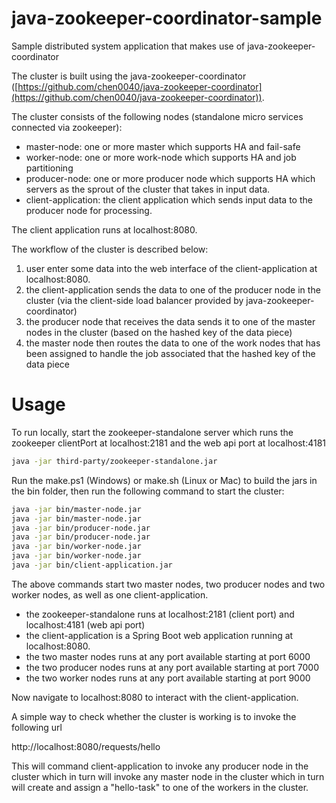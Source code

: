 # java-zookeeper-coordinator-sample

Sample distributed system application that makes use of java-zookeeper-coordinator

The cluster is built using the java-zookeeper-coordinator ([https://github.com/chen0040/java-zookeeper-coordinator](https://github.com/chen0040/java-zookeeper-coordinator)).
 
The cluster consists of the following nodes (standalone micro services connected via zookeeper):

* master-node: one or more master which supports HA and fail-safe
* worker-node: one or more work-node which supports HA and job partitioning
* producer-node: one or more producer node which supports HA which servers as the sprout of the cluster that takes in input data.
* client-application: the client application which sends input data to the producer node for processing.

The client application runs at localhost:8080. 

The workflow of the cluster is described below:

1. user enter some data into the web interface of the client-application at localhost:8080. 
2. the client-application sends the data to one of the producer node in the cluster (via the client-side load balancer provided by java-zookeeper-coordinator)
3. the producer node that receives the data sends it to one of the master nodes in the cluster (based on the hashed key of the data piece)
4. the master node then routes the data to one of the work nodes that has been assigned to handle the job associated that the hashed key of the data piece

# Usage

To run locally, start the zookeeper-standalone server which runs the zookeeper clientPort at localhost:2181 and the web api port at localhost:4181

```bash
java -jar third-party/zookeeper-standalone.jar
```

Run the make.ps1 (Windows) or make.sh (Linux or Mac) to build the jars in the bin folder, then run the following command to start the cluster:

```bash
java -jar bin/master-node.jar
java -jar bin/master-node.jar
java -jar bin/producer-node.jar
java -jar bin/producer-node.jar
java -jar bin/worker-node.jar
java -jar bin/worker-node.jar
java -jar bin/client-application.jar
```

The above commands start two master nodes, two producer nodes and two worker nodes, as well as one client-application.

* the zookeeper-standalone runs at localhost:2181 (client port) and localhost:4181 (web api port)
* the client-application is a Spring Boot web application running at localhost:8080.
* the two master nodes runs at any port available starting at port 6000
* the two producer nodes runs at any port available starting at port 7000
* the two worker nodes runs at any port available starting at port 9000

Now navigate to localhost:8080 to interact with the client-application.

A simple way to check whether the cluster is working is to invoke the following url

http://localhost:8080/requests/hello

This will command client-application to invoke any producer node in the cluster which in turn will invoke any master node in the 
 cluster which in turn will create and assign a "hello-task" to one of the workers in the cluster.

